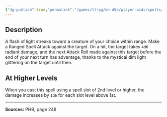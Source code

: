 ```yaml
---
{"dg-publish":true,"permalink":"/games/ttrpg/dn-d5e/player-aids/spells/level-1/guiding-bolt/","tags":["ttrpg/dnd/5e","verbal","somatic","spell"],"noteIcon":""}
---
```



## Description
A flash of light streaks toward a creature of your choice within range.
Make a Ranged Spell Attack against the target.
On a hit, the target takes `4d6` radiant damage, and the next Attack Roll made against this target before the end of your next turn has advantage, thanks to the mystical dim light glittering on the target until then.

## At Higher Levels
When you cast this spell using a spell slot of 2nd level or higher, the damage increases by `1d6` for each slot level above 1st.

---

**Sources:** PHB, page 248
